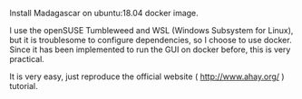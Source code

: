 Install Madagascar on ubuntu:18.04 docker image.

I use the openSUSE Tumbleweed and WSL (Windows Subsystem for Linux), but it is troublesome to configure dependencies, so I choose to use docker. Since it has been implemented to run the GUI on docker before, this is very practical.

It is very easy, just reproduce the official website ( http://www.ahay.org/ ) tutorial.
